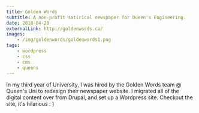 ```yaml
---
title: Golden Words
subtitle: A non-profit satirical newspaper for Queen's Engineering.
date: 2018-04-20
externalLink: http://goldenwords.ca/
images:
    - /img/goldenwords/goldenwords1.png
tags: 
    - wordpress
    - css
    - cms
    - queens
---
```

In my third year of University, I was hired by the Golden Words team @ Queen's Uni to redesign their newspaper website.  I migrated all of the digital content over from Drupal, and set up a Wordpress site.  Checkout the site, it's hilarious : )